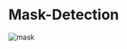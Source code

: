 # Mask-Detection
![mask](https://user-images.githubusercontent.com/43111492/85133705-d6460280-b258-11ea-82e6-fdedf7c6d24b.jpg)
